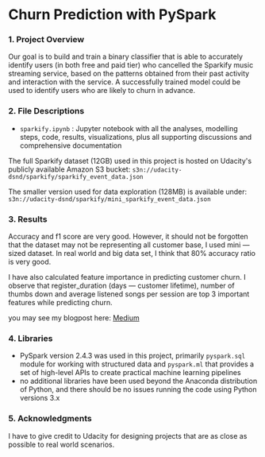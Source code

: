 # Churn Prediction with PySpark


### 1. Project Overview
Our goal is to build and train a binary classifier that is able to accurately identify users (in both free and paid tier) who cancelled the Sparkify music streaming service, based on the patterns obtained from their past activity and interaction with the service. A successfully trained model could be used to identify users who are likely to churn in advance.


### 2. File Descriptions
- `sparkify.ipynb` : Jupyter notebook with all the analyses, modelling steps, code, results, visualizations, plus all supporting discussions and comprehensive documentation

The full Sparkify dataset (12GB) used in this project is hosted on Udacity's publicly available Amazon S3 bucket: `s3n://udacity-dsnd/sparkify/sparkify_event_data.json`

The smaller version used for data exploration (128MB) is available under: `s3n://udacity-dsnd/sparkify/mini_sparkify_event_data.json`


### 3. Results
Accuracy and f1 score are very good. However, it should not be forgotten that the dataset may not be representing all customer base, I used mini — sized dataset. In real world and big data set, I think that 80% accuracy ratio is very good.

I have also calculated feature importance in predicting customer churn. I observe that register_duration (days — customer lifetime), number of thumbs down and average listened songs per session are top 3 important features while predicting churn.

you may see my blogpost here: [Medium](https://elifgerdan.medium.com/sparkify-whyd-you-leave-2455794cd0bb)

### 4. Libraries
- PySpark version 2.4.3 was used in this project, primarily `pyspark.sql` module for working with structured data and `pyspark.ml` that provides a set of high-level APIs to create practical machine learning pipelines
- no additional libraries have been used beyond the Anaconda distribution of Python, and there should be no issues running the code using Python versions 3.x

### 5. Acknowledgments
I have to give credit to Udacity for designing projects that are as close as possible to real world scenarios.
